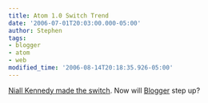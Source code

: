 ```yaml
---
title: Atom 1.0 Switch Trend
date: '2006-07-01T20:03:00.000-05:00'
author: Stephen
tags:
- blogger
- atom
- web
modified_time: '2006-08-14T20:18:35.926-05:00'
---
```


[Niall Kennedy made the switch](http://www.niallkennedy.com/blog/archives/2006/07/atom-10-now-def.html).
Now will [Blogger](http://www.blogger.com) step up?
